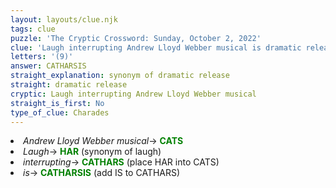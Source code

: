 ```yaml
---
layout: layouts/clue.njk
tags: clue
puzzle: 'The Cryptic Crossword: Sunday, October 2, 2022'
clue: 'Laugh interrupting Andrew Lloyd Webber musical is dramatic release'
letters: '(9)'
answer: CATHARSIS
straight_explanation: synonym of dramatic release
straight: dramatic release
cryptic: Laugh interrupting Andrew Lloyd Webber musical
straight_is_first: No
type_of_clue: Charades
---
```

<li><i>Andrew Lloyd Webber musical</i>→ <span style="color:green"><b> CATS</b></span></li>
<li><i>Laugh</i>→ <span style="color:green"><b> HAR</b></span> (synonym of laugh)</li>
<li><i>interrupting</i>→ <span style="color:green"><b> CATHARS</b></span> (place HAR into CATS)</li>
<li><i>is</i>→ <span style="color:green"><b> CATHARSIS</b></span> (add IS to CATHARS)</li>